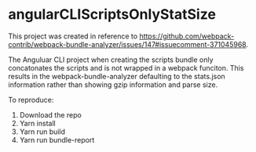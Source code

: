 # angularCLIScriptsOnlyStatSize

This project was created in reference to https://github.com/webpack-contrib/webpack-bundle-analyzer/issues/147#issuecomment-371045968.

The Anguluar CLI project when creating the scripts bundle only concatonates the scripts and is not wrapped in a webpack funciton. This results in the webpack-bundle-analyzer defaulting to the stats.json information rather than showing gzip information and parse size.

To reproduce:

1) Download the repo
2) Yarn install
3) Yarn run build
4) Yarn run bundle-report

